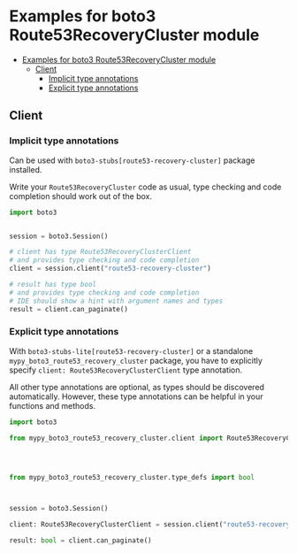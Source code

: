<a id="examples-for-boto3-route53recoverycluster-module"></a>

# Examples for boto3 Route53RecoveryCluster module

- [Examples for boto3 Route53RecoveryCluster module](#examples-for-boto3-route53recoverycluster-module)
  - [Client](#client)
    - [Implicit type annotations](#implicit-type-annotations)
    - [Explicit type annotations](#explicit-type-annotations)

<a id="client"></a>

## Client

<a id="implicit-type-annotations"></a>

### Implicit type annotations

Can be used with `boto3-stubs[route53-recovery-cluster]` package installed.

Write your `Route53RecoveryCluster` code as usual, type checking and code
completion should work out of the box.

```python
import boto3


session = boto3.Session()

# client has type Route53RecoveryClusterClient
# and provides type checking and code completion
client = session.client("route53-recovery-cluster")

# result has type bool
# and provides type checking and code completion
# IDE should show a hint with argument names and types
result = client.can_paginate()
```

<a id="explicit-type-annotations"></a>

### Explicit type annotations

With `boto3-stubs-lite[route53-recovery-cluster]` or a standalone
`mypy_boto3_route53_recovery_cluster` package, you have to explicitly specify
`client: Route53RecoveryClusterClient` type annotation.

All other type annotations are optional, as types should be discovered
automatically. However, these type annotations can be helpful in your functions
and methods.

```python
import boto3

from mypy_boto3_route53_recovery_cluster.client import Route53RecoveryClusterClient




from mypy_boto3_route53_recovery_cluster.type_defs import bool



session = boto3.Session()

client: Route53RecoveryClusterClient = session.client("route53-recovery-cluster")

result: bool = client.can_paginate()
```
